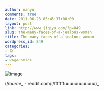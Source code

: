 ```yaml
---
author: nanyu
comments: true
date: 2011-06-23 05:45:37+00:00
layout: post
link: http://www.jiqiyu.com/?p=849
slug: the-many-faces-of-a-jealous-woman
title: The many faces of a jealous woman
wordpress_id: 849
categories:
- 杂
tags:
- RageComics
---
```


![image](http://www.piguban.com/wp-content/uploads/2011/06/wpid-the-many-faces-of-a-jealous-woman-rage.png)



(_Source__ - reddit.com/r/fffffffuuuuuuuuuuuu)_



